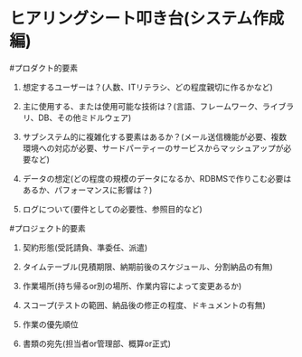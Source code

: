 # ヒアリングシート叩き台(システム作成編)

#プロダクト的要素

1. 想定するユーザーは？(人数、ITリテラシ、どの程度親切に作るかなど)

1. 主に使用する、または使用可能な技術は？(言語、フレームワーク、ライブラリ、DB、その他ミドルウェア)

1. サブシステム的に複雑化する要素はあるか？(メール送信機能が必要、複数環境への対応が必要、サードパーティーのサービスからマッシュアップが必要など)

1. データの想定(どの程度の規模のデータになるか、RDBMSで作りこむ必要はあるか、パフォーマンスに影響は？)

1. ログについて(要件としての必要性、参照目的など)


#プロジェクト的要素

1. 契約形態(受託請負、準委任、派遣)

1. タイムテーブル(見積期限、納期前後のスケジュール、分割納品の有無)

1. 作業場所(持ち帰るor別の場所、作業内容によって変更あるか)

1. スコープ(テストの範囲、納品後の修正の程度、ドキュメントの有無)

1. 作業の優先順位

1. 書類の宛先(担当者or管理部、概算or正式)
